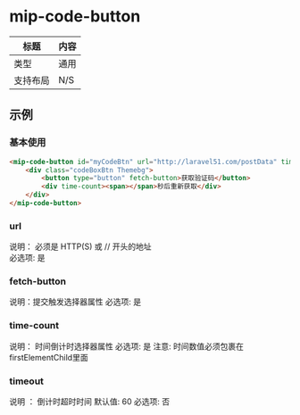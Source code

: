 # mip-code-button

标题|内容
----|----
类型|通用
支持布局|N/S
## 示例

### 基本使用

```html
<mip-code-button id="myCodeBtn" url="http://laravel51.com/postData" timeout="60">
    <div class="codeBoxBtn Themebg">
        <button type="button" fetch-button>获取验证码</button>
        <div time-count><span></span>秒后重新获取</div>
    </div>
</mip-code-button>
```
### url

说明： 必须是 HTTP(S) 或 // 开头的地址   
必选项: 是  

### fetch-button

说明：提交触发选择器属性 
必选项: 是 

### time-count
说明： 时间倒计时选择器属性
必选项: 是 
注意: 时间数值必须包裹在firstElementChild里面

### timeout
说明 ： 倒计时超时时间
默认值: 60
必选项: 否






